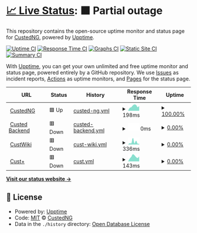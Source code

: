 # [📈 Live Status](https://uptime.cust.app): <!--live status--> **🟧 Partial outage**

This repository contains the open-source uptime monitor and status page for [CustedNG](https://uptime.cust.app), powered by [Upptime](https://github.com/upptime/upptime).

[![Uptime CI](https://github.com/CustedNG/upptime/workflows/Uptime%20CI/badge.svg)](https://github.com/CustedNG/upptime/actions?query=workflow%3A%22Uptime+CI%22)
[![Response Time CI](https://github.com/CustedNG/upptime/workflows/Response%20Time%20CI/badge.svg)](https://github.com/CustedNG/upptime/actions?query=workflow%3A%22Response+Time+CI%22)
[![Graphs CI](https://github.com/CustedNG/upptime/workflows/Graphs%20CI/badge.svg)](https://github.com/CustedNG/upptime/actions?query=workflow%3A%22Graphs+CI%22)
[![Static Site CI](https://github.com/CustedNG/upptime/workflows/Static%20Site%20CI/badge.svg)](https://github.com/CustedNG/upptime/actions?query=workflow%3A%22Static+Site+CI%22)
[![Summary CI](https://github.com/CustedNG/upptime/workflows/Summary%20CI/badge.svg)](https://github.com/CustedNG/upptime/actions?query=workflow%3A%22Summary+CI%22)

With [Upptime](https://upptime.js.org), you can get your own unlimited and free uptime monitor and status page, powered entirely by a GitHub repository. We use [Issues](https://github.com/CustedNG/upptime/issues) as incident reports, [Actions](https://github.com/CustedNG/upptime/actions) as uptime monitors, and [Pages](https://uptime.cust.app) for the status page.

<!--start: status pages-->
<!-- This summary is generated by Upptime (https://github.com/upptime/upptime) -->
<!-- Do not edit this manually, your changes will be overwritten -->
<!-- prettier-ignore -->
| URL | Status | History | Response Time | Uptime |
| --- | ------ | ------- | ------------- | ------ |
| <img alt="" src="https://icons.duckduckgo.com/ip3/cust.app.ico" height="13"> [CustedNG](https://cust.app) | 🟩 Up | [custed-ng.yml](https://github.com/CustedNG/upptime/commits/HEAD/history/custed-ng.yml) | <details><summary><img alt="Response time graph" src="./graphs/custed-ng/response-time-week.png" height="20"> 198ms</summary><br><a href="https://uptime.cust.app/history/custed-ng"><img alt="Response time 189" src="https://img.shields.io/endpoint?url=https%3A%2F%2Fraw.githubusercontent.com%2FCustedNG%2Fupptime%2FHEAD%2Fapi%2Fcusted-ng%2Fresponse-time.json"></a><br><a href="https://uptime.cust.app/history/custed-ng"><img alt="24-hour response time 202" src="https://img.shields.io/endpoint?url=https%3A%2F%2Fraw.githubusercontent.com%2FCustedNG%2Fupptime%2FHEAD%2Fapi%2Fcusted-ng%2Fresponse-time-day.json"></a><br><a href="https://uptime.cust.app/history/custed-ng"><img alt="7-day response time 198" src="https://img.shields.io/endpoint?url=https%3A%2F%2Fraw.githubusercontent.com%2FCustedNG%2Fupptime%2FHEAD%2Fapi%2Fcusted-ng%2Fresponse-time-week.json"></a><br><a href="https://uptime.cust.app/history/custed-ng"><img alt="30-day response time 187" src="https://img.shields.io/endpoint?url=https%3A%2F%2Fraw.githubusercontent.com%2FCustedNG%2Fupptime%2FHEAD%2Fapi%2Fcusted-ng%2Fresponse-time-month.json"></a><br><a href="https://uptime.cust.app/history/custed-ng"><img alt="1-year response time 184" src="https://img.shields.io/endpoint?url=https%3A%2F%2Fraw.githubusercontent.com%2FCustedNG%2Fupptime%2FHEAD%2Fapi%2Fcusted-ng%2Fresponse-time-year.json"></a></details> | <details><summary><a href="https://uptime.cust.app/history/custed-ng">100.00%</a></summary><a href="https://uptime.cust.app/history/custed-ng"><img alt="All-time uptime 77.54%" src="https://img.shields.io/endpoint?url=https%3A%2F%2Fraw.githubusercontent.com%2FCustedNG%2Fupptime%2FHEAD%2Fapi%2Fcusted-ng%2Fuptime.json"></a><br><a href="https://uptime.cust.app/history/custed-ng"><img alt="24-hour uptime 100.00%" src="https://img.shields.io/endpoint?url=https%3A%2F%2Fraw.githubusercontent.com%2FCustedNG%2Fupptime%2FHEAD%2Fapi%2Fcusted-ng%2Fuptime-day.json"></a><br><a href="https://uptime.cust.app/history/custed-ng"><img alt="7-day uptime 100.00%" src="https://img.shields.io/endpoint?url=https%3A%2F%2Fraw.githubusercontent.com%2FCustedNG%2Fupptime%2FHEAD%2Fapi%2Fcusted-ng%2Fuptime-week.json"></a><br><a href="https://uptime.cust.app/history/custed-ng"><img alt="30-day uptime 100.00%" src="https://img.shields.io/endpoint?url=https%3A%2F%2Fraw.githubusercontent.com%2FCustedNG%2Fupptime%2FHEAD%2Fapi%2Fcusted-ng%2Fuptime-month.json"></a><br><a href="https://uptime.cust.app/history/custed-ng"><img alt="1-year uptime 87.40%" src="https://img.shields.io/endpoint?url=https%3A%2F%2Fraw.githubusercontent.com%2FCustedNG%2Fupptime%2FHEAD%2Fapi%2Fcusted-ng%2Fuptime-year.json"></a></details>
| <img alt="" src="https://icons.duckduckgo.com/ip3/v2.custed.lolli.tech.ico" height="13"> [Custed Backend](https://v2.custed.lolli.tech/) | 🟥 Down | [custed-backend.yml](https://github.com/CustedNG/upptime/commits/HEAD/history/custed-backend.yml) | <details><summary><img alt="Response time graph" src="./graphs/custed-backend/response-time-week.png" height="20"> 0ms</summary><br><a href="https://uptime.cust.app/history/custed-backend"><img alt="Response time 0" src="https://img.shields.io/endpoint?url=https%3A%2F%2Fraw.githubusercontent.com%2FCustedNG%2Fupptime%2FHEAD%2Fapi%2Fcusted-backend%2Fresponse-time.json"></a><br><a href="https://uptime.cust.app/history/custed-backend"><img alt="24-hour response time 0" src="https://img.shields.io/endpoint?url=https%3A%2F%2Fraw.githubusercontent.com%2FCustedNG%2Fupptime%2FHEAD%2Fapi%2Fcusted-backend%2Fresponse-time-day.json"></a><br><a href="https://uptime.cust.app/history/custed-backend"><img alt="7-day response time 0" src="https://img.shields.io/endpoint?url=https%3A%2F%2Fraw.githubusercontent.com%2FCustedNG%2Fupptime%2FHEAD%2Fapi%2Fcusted-backend%2Fresponse-time-week.json"></a><br><a href="https://uptime.cust.app/history/custed-backend"><img alt="30-day response time 0" src="https://img.shields.io/endpoint?url=https%3A%2F%2Fraw.githubusercontent.com%2FCustedNG%2Fupptime%2FHEAD%2Fapi%2Fcusted-backend%2Fresponse-time-month.json"></a><br><a href="https://uptime.cust.app/history/custed-backend"><img alt="1-year response time 0" src="https://img.shields.io/endpoint?url=https%3A%2F%2Fraw.githubusercontent.com%2FCustedNG%2Fupptime%2FHEAD%2Fapi%2Fcusted-backend%2Fresponse-time-year.json"></a></details> | <details><summary><a href="https://uptime.cust.app/history/custed-backend">0.00%</a></summary><a href="https://uptime.cust.app/history/custed-backend"><img alt="All-time uptime 39.91%" src="https://img.shields.io/endpoint?url=https%3A%2F%2Fraw.githubusercontent.com%2FCustedNG%2Fupptime%2FHEAD%2Fapi%2Fcusted-backend%2Fuptime.json"></a><br><a href="https://uptime.cust.app/history/custed-backend"><img alt="24-hour uptime 0.00%" src="https://img.shields.io/endpoint?url=https%3A%2F%2Fraw.githubusercontent.com%2FCustedNG%2Fupptime%2FHEAD%2Fapi%2Fcusted-backend%2Fuptime-day.json"></a><br><a href="https://uptime.cust.app/history/custed-backend"><img alt="7-day uptime 0.00%" src="https://img.shields.io/endpoint?url=https%3A%2F%2Fraw.githubusercontent.com%2FCustedNG%2Fupptime%2FHEAD%2Fapi%2Fcusted-backend%2Fuptime-week.json"></a><br><a href="https://uptime.cust.app/history/custed-backend"><img alt="30-day uptime 0.00%" src="https://img.shields.io/endpoint?url=https%3A%2F%2Fraw.githubusercontent.com%2FCustedNG%2Fupptime%2FHEAD%2Fapi%2Fcusted-backend%2Fuptime-month.json"></a><br><a href="https://uptime.cust.app/history/custed-backend"><img alt="1-year uptime 0.00%" src="https://img.shields.io/endpoint?url=https%3A%2F%2Fraw.githubusercontent.com%2FCustedNG%2Fupptime%2FHEAD%2Fapi%2Fcusted-backend%2Fuptime-year.json"></a></details>
| <img alt="" src="https://icons.duckduckgo.com/ip3/cust.wiki.ico" height="13"> [CustWiki](https://cust.wiki) | 🟥 Down | [cust-wiki.yml](https://github.com/CustedNG/upptime/commits/HEAD/history/cust-wiki.yml) | <details><summary><img alt="Response time graph" src="./graphs/cust-wiki/response-time-week.png" height="20"> 336ms</summary><br><a href="https://uptime.cust.app/history/cust-wiki"><img alt="Response time 323" src="https://img.shields.io/endpoint?url=https%3A%2F%2Fraw.githubusercontent.com%2FCustedNG%2Fupptime%2FHEAD%2Fapi%2Fcust-wiki%2Fresponse-time.json"></a><br><a href="https://uptime.cust.app/history/cust-wiki"><img alt="24-hour response time 1054" src="https://img.shields.io/endpoint?url=https%3A%2F%2Fraw.githubusercontent.com%2FCustedNG%2Fupptime%2FHEAD%2Fapi%2Fcust-wiki%2Fresponse-time-day.json"></a><br><a href="https://uptime.cust.app/history/cust-wiki"><img alt="7-day response time 336" src="https://img.shields.io/endpoint?url=https%3A%2F%2Fraw.githubusercontent.com%2FCustedNG%2Fupptime%2FHEAD%2Fapi%2Fcust-wiki%2Fresponse-time-week.json"></a><br><a href="https://uptime.cust.app/history/cust-wiki"><img alt="30-day response time 280" src="https://img.shields.io/endpoint?url=https%3A%2F%2Fraw.githubusercontent.com%2FCustedNG%2Fupptime%2FHEAD%2Fapi%2Fcust-wiki%2Fresponse-time-month.json"></a><br><a href="https://uptime.cust.app/history/cust-wiki"><img alt="1-year response time 269" src="https://img.shields.io/endpoint?url=https%3A%2F%2Fraw.githubusercontent.com%2FCustedNG%2Fupptime%2FHEAD%2Fapi%2Fcust-wiki%2Fresponse-time-year.json"></a></details> | <details><summary><a href="https://uptime.cust.app/history/cust-wiki">0.00%</a></summary><a href="https://uptime.cust.app/history/cust-wiki"><img alt="All-time uptime 66.65%" src="https://img.shields.io/endpoint?url=https%3A%2F%2Fraw.githubusercontent.com%2FCustedNG%2Fupptime%2FHEAD%2Fapi%2Fcust-wiki%2Fuptime.json"></a><br><a href="https://uptime.cust.app/history/cust-wiki"><img alt="24-hour uptime 0.00%" src="https://img.shields.io/endpoint?url=https%3A%2F%2Fraw.githubusercontent.com%2FCustedNG%2Fupptime%2FHEAD%2Fapi%2Fcust-wiki%2Fuptime-day.json"></a><br><a href="https://uptime.cust.app/history/cust-wiki"><img alt="7-day uptime 0.00%" src="https://img.shields.io/endpoint?url=https%3A%2F%2Fraw.githubusercontent.com%2FCustedNG%2Fupptime%2FHEAD%2Fapi%2Fcust-wiki%2Fuptime-week.json"></a><br><a href="https://uptime.cust.app/history/cust-wiki"><img alt="30-day uptime 0.00%" src="https://img.shields.io/endpoint?url=https%3A%2F%2Fraw.githubusercontent.com%2FCustedNG%2Fupptime%2FHEAD%2Fapi%2Fcust-wiki%2Fuptime-month.json"></a><br><a href="https://uptime.cust.app/history/cust-wiki"><img alt="1-year uptime 0.00%" src="https://img.shields.io/endpoint?url=https%3A%2F%2Fraw.githubusercontent.com%2FCustedNG%2Fupptime%2FHEAD%2Fapi%2Fcust-wiki%2Fuptime-year.json"></a></details>
| <img alt="" src="https://icons.duckduckgo.com/ip3/cust.cc.ico" height="13"> [Cust+](https://cust.cc) | 🟥 Down | [cust.yml](https://github.com/CustedNG/upptime/commits/HEAD/history/cust.yml) | <details><summary><img alt="Response time graph" src="./graphs/cust/response-time-week.png" height="20"> 143ms</summary><br><a href="https://uptime.cust.app/history/cust"><img alt="Response time 169" src="https://img.shields.io/endpoint?url=https%3A%2F%2Fraw.githubusercontent.com%2FCustedNG%2Fupptime%2FHEAD%2Fapi%2Fcust%2Fresponse-time.json"></a><br><a href="https://uptime.cust.app/history/cust"><img alt="24-hour response time 182" src="https://img.shields.io/endpoint?url=https%3A%2F%2Fraw.githubusercontent.com%2FCustedNG%2Fupptime%2FHEAD%2Fapi%2Fcust%2Fresponse-time-day.json"></a><br><a href="https://uptime.cust.app/history/cust"><img alt="7-day response time 143" src="https://img.shields.io/endpoint?url=https%3A%2F%2Fraw.githubusercontent.com%2FCustedNG%2Fupptime%2FHEAD%2Fapi%2Fcust%2Fresponse-time-week.json"></a><br><a href="https://uptime.cust.app/history/cust"><img alt="30-day response time 137" src="https://img.shields.io/endpoint?url=https%3A%2F%2Fraw.githubusercontent.com%2FCustedNG%2Fupptime%2FHEAD%2Fapi%2Fcust%2Fresponse-time-month.json"></a><br><a href="https://uptime.cust.app/history/cust"><img alt="1-year response time 128" src="https://img.shields.io/endpoint?url=https%3A%2F%2Fraw.githubusercontent.com%2FCustedNG%2Fupptime%2FHEAD%2Fapi%2Fcust%2Fresponse-time-year.json"></a></details> | <details><summary><a href="https://uptime.cust.app/history/cust">0.00%</a></summary><a href="https://uptime.cust.app/history/cust"><img alt="All-time uptime 66.60%" src="https://img.shields.io/endpoint?url=https%3A%2F%2Fraw.githubusercontent.com%2FCustedNG%2Fupptime%2FHEAD%2Fapi%2Fcust%2Fuptime.json"></a><br><a href="https://uptime.cust.app/history/cust"><img alt="24-hour uptime 0.00%" src="https://img.shields.io/endpoint?url=https%3A%2F%2Fraw.githubusercontent.com%2FCustedNG%2Fupptime%2FHEAD%2Fapi%2Fcust%2Fuptime-day.json"></a><br><a href="https://uptime.cust.app/history/cust"><img alt="7-day uptime 0.00%" src="https://img.shields.io/endpoint?url=https%3A%2F%2Fraw.githubusercontent.com%2FCustedNG%2Fupptime%2FHEAD%2Fapi%2Fcust%2Fuptime-week.json"></a><br><a href="https://uptime.cust.app/history/cust"><img alt="30-day uptime 0.00%" src="https://img.shields.io/endpoint?url=https%3A%2F%2Fraw.githubusercontent.com%2FCustedNG%2Fupptime%2FHEAD%2Fapi%2Fcust%2Fuptime-month.json"></a><br><a href="https://uptime.cust.app/history/cust"><img alt="1-year uptime 0.00%" src="https://img.shields.io/endpoint?url=https%3A%2F%2Fraw.githubusercontent.com%2FCustedNG%2Fupptime%2FHEAD%2Fapi%2Fcust%2Fuptime-year.json"></a></details>

<!--end: status pages-->

[**Visit our status website →**](https://uptime.cust.app)

## 📄 License

- Powered by: [Upptime](https://github.com/upptime/upptime)
- Code: [MIT](./LICENSE) © [CustedNG](https://uptime.cust.app)
- Data in the `./history` directory: [Open Database License](https://opendatacommons.org/licenses/odbl/1-0/)
